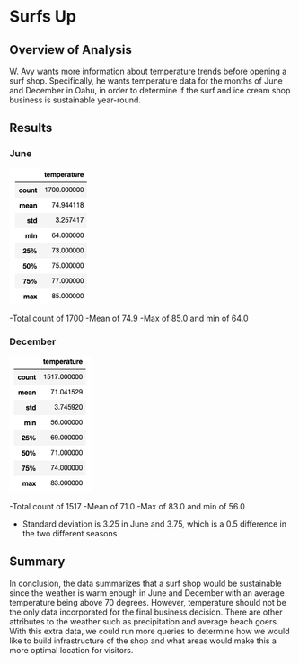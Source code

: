 # Surfs Up

## Overview of Analysis
W. Avy wants more information about temperature trends before opening a surf shop. Specifically, he wants temperature data for the months of June and December in Oahu, in order to determine if the surf and ice cream shop business is sustainable year-round.

## Results
### June
![Surfs Up June Statistics](Images/June_Summary_Statistics.png)

-Total count of 1700 
-Mean of 74.9
-Max of 85.0 and min of 64.0

### December

![Surfs Up December Statistics](Images/December_Summary_Statistics.png)

-Total count of 1517
-Mean of 71.0
-Max of 83.0 and min of 56.0 

- Standard deviation is 3.25 in June and 3.75, which is a 0.5 difference in the two different seasons


## Summary

In conclusion, the data summarizes that a surf shop would be sustainable since the weather is warm enough in June and December with an average temperature being above 70 degrees. However, temperature should not be the only data incorporated for the final business decision. There are other attributes to the weather such as precipitation and average beach goers. With this extra data, we could run more queries to determine how we would like to build infrastructure of the shop and what areas would make this a more optimal location for visitors.
